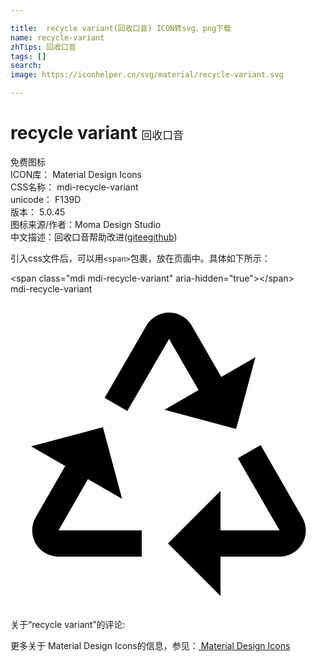 ```yaml
---

title:  recycle variant(回收口音) ICON转svg、png下载
name: recycle-variant
zhTips: 回收口音
tags: []
search: 
image: https://iconhelper.cn/svg/material/recycle-variant.svg

---
```


# recycle variant  <small style="font-size: 60%;font-weight: 100">回收口音</small>


<div class="detail-page">
<p>
<span><span class="badge-success badge">免费图标</span> </span>
<br/>
<span>
ICON库：
<span class="badge-secondary badge">Material Design Icons</span> 
</span>
<br/>
<span>
CSS名称：
<span class="badge-secondary badge">mdi-recycle-variant</span> 
</span>
<br/>
<span>
unicode：
<span class="badge-secondary badge">F139D</span> 
<copy-btn content='F139D' btn-title=""></copy-btn>
<copy-btn :content='String.fromCodePoint(parseInt("F139D", 16))' btn-title="复制U"></copy-btn>
</span>
<br/>
<span>
版本：
<span class="badge-secondary badge">5.0.45</span> 
</span>
<br/>
<span>图标来源/作者：<span class="badge-light badge">Moma Design Studio</span></span> 
<br/>
<span class="zh-detail">中文描述：<span class="badge-primary badge">回收口音</span><span class="help-link"><span>帮助改进</span>(<a href="https://gitee.com/liuwave/icon-helper/edit/master/json/material/recycle-variant.json" target="_blank" rel="noopener noreferrer">gitee</a><a href="https://github.com/liuwave/icon-helper/edit/master/json/material/recycle-variant.json" target="_blank" rel="noopener noreferrer">github</a></span>)</span><br/>
</p>
</div>
<div class="alert alert-dark">
  <i class="mdi mdi-recycle-variant mdi-48px"></i>
  <i class="mdi mdi-recycle-variant mdi-36px"></i>
  <i class="mdi mdi-recycle-variant mdi-24px"></i>
  <i class="mdi mdi-recycle-variant mdi-18px"></i>
</div>
<div>
  <p>引入css文件后，可以用<code>&lt;span&gt;</code>包裹，放在页面中。具体如下所示：    
  </p>
  <div class="alert alert-primary" style="font-size: 14px">
    &lt;span class="mdi mdi-recycle-variant" aria-hidden="true"&gt;&lt;/span&gt;
    <copy-btn content='<span class="mdi mdi-recycle-variant" aria-hidden="true"></span>'></copy-btn>
  </div>
  <div class="alert alert-secondary">
    <i class="mdi mdi-recycle-variant"
    style="font-size: 24px"
    aria-hidden="true"></i> mdi-recycle-variant
    <copy-btn content="mdi-recycle-variant" btn-title="复制图标名称"></copy-btn>
  </div>
</div>
<div id="svg" class="svg-wrap">
<svg xmlns="http://www.w3.org/2000/svg" viewBox="0 0 24 24"><path d="M7.17 7.91L8.9 8.91L12.08 3.42L14.33 7.31L11.73 8.81L17.19 10.27L18.66 4.81L16.06 6.31L13.81 2.41C13.26 1.45 12.03 1.12 11.08 1.68C10.81 1.83 10.58 2.05 10.41 2.31M10 20V18L3.66 18L5.9 14.1L8.5 15.6L7.04 10.14L1.57 11.6L4.17 13.1L1.92 17C1.37 17.96 1.7 19.18 2.65 19.73C2.92 19.89 3.22 19.97 3.54 20M19.06 11.5L17.32 12.5L20.5 18H16V15L12 19L16 23V20H20.5C21.61 20 22.5 19.11 22.5 18C22.5 17.69 22.42 17.38 22.28 17.11Z" /></svg>
</div>
<detail full-name='mdi-recycle-variant'></detail>
<div>
<p>关于“recycle variant”的评论:</p>
</div>
<Vssue title="关于“recycle variant”的评论" ></Vssue>    
<div><p>更多关于 Material Design Icons的信息，参见：<a target="_blank" href="https://iconhelper.cn/material.html"> Material Design Icons</a>
</p></div>
